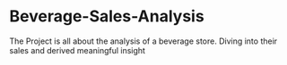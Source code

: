 # Beverage-Sales-Analysis
The Project is all about the analysis of a beverage store. Diving into their sales and derived meaningful insight 
